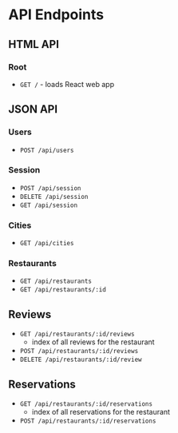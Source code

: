 # API Endpoints

## HTML API

### Root

- `GET /` - loads React web app

## JSON API

### Users

- `POST /api/users`

### Session

- `POST /api/session`
- `DELETE /api/session`
- `GET /api/session`

### Cities
- `GET /api/cities`

### Restaurants

- `GET /api/restaurants`
- `GET /api/restaurants/:id`
## Reviews
- `GET /api/restaurants/:id/reviews`
  - index of all reviews for the restaurant
- `POST /api/restaurants/:id/reviews`
- `DELETE /api/restaurants/:id/review`
## Reservations
- `GET /api/restaurants/:id/reservations`
  - index of all reservations for the restaurant
- `POST /api/restaurants/:id/reservations`
